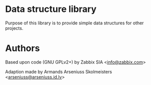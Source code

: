 # Data structure library

Purpose of this library is to provide simple data structures for other projects.

# Authors

Based upon code (GNU GPLv2+) by Zabbix SIA <[info@zabbix.com](mailto:info@zabbix.com)>

Adaption made by Armands Arseniuss Skolmeisters <[arseniuss@arseniuss.id.lv](mailto:arseniuss@arseniuss.id.lv)>
